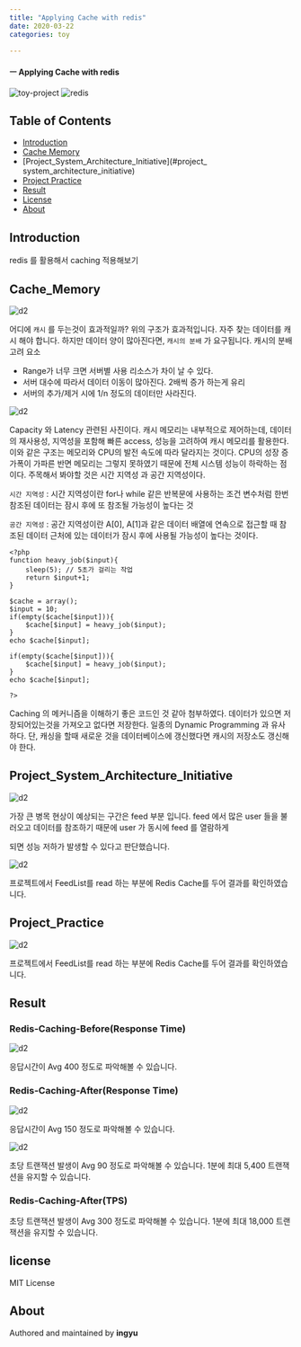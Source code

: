 ```yaml
---
title: "Applying Cache with redis"
date: 2020-03-22
categories: toy

---
```

#### ㅡ Applying Cache with redis

![toy-project](https://img.shields.io/badge/toy_project-6-orange?)
![redis](https://img.shields.io/badge/redis-2.8-blue?logo=redis)




## Table of Contents

- [Introduction](#introduction)
- [Cache Memory](#cache_memory)
- [Project_System_Architecture_Initiative](#project_ system_architecture_initiative)
- [Project Practice](#project_practice)
- [Result](#result)
- [License](#license)
- [About](#about)

## Introduction
redis 를 활용해서 caching 적용해보기

## Cache_Memory

![d2](../../assets/images/redis/r2.png)

어디에 `캐시` 를 두는것이 효과적일까? 위의 구조가 효과적입니다. 자주 찾는 데이터를 캐시 해야 합니다.  하지만 데이터 양이 많아진다면, `캐시의 분배` 가 요구됩니다.
캐시의 분배 고려 요소
- Range가 너무 크면 서버별 사용 리소스가 차이 날 수 있다.
- 서버 대수에 따라서 데이터 이동이 많아진다. 2배씩 증가 하는게 유리
- 서버의 추가/제거 시에 1/n 정도의 데이터만 사라진다.

![d2](../../assets/images/redis/r3.png)

Capacity 와 Latency 관련된 사진이다.
캐시 메모리는 내부적으로 제어하는데, 데이터의 재사용성, 지역성을 포함해 빠른 access, 성능을 고려하여 캐시 메모리를 활용한다.
이와 같은 구조는 메모리와 CPU의 발전 속도에 따라 달라지는 것이다. CPU의 성장 증가폭이 가파른 반면 메모리는 그렇지 못하였기 때문에 전체 시스템 성능이 하락하는 점이다.
주목해서 봐야할 것은 시간 지역성 과 공간 지역성이다.

`시간 지역성` : 시간 지역성이란 for나 while 같은 반복문에 사용하는 조건 변수처럼 한번 참조된 데이터는 잠시 후에 또 참조될 가능성이 높다는 것

`공간 지역성` : 공간 지역성이란 A[0], A[1]과 같은 데이터 배열에 연속으로 접근할 때 참조된 데이터 근처에 있는 데이터가 잠시 후에 사용될 가능성이 높다는 것이다.

```
<?php
function heavy_job($input){
    sleep(5); // 5초가 걸리는 작업
    return $input+1;
}
 
$cache = array();
$input = 10;
if(empty($cache[$input])){
    $cache[$input] = heavy_job($input);
}
echo $cache[$input];
 
if(empty($cache[$input])){
    $cache[$input] = heavy_job($input);
}
echo $cache[$input];
 
?>

```

Caching 의 메커니즘을 이해하기 좋은 코드인 것 같아 첨부하였다. 데이터가 있으면 저장되어있는것을 가져오고 없다면 저장한다. 일종의 Dynamic Programming 과 유사하다.
단, 캐싱을 할때 새로운 것을 데이터베이스에 갱신했다면 캐시의 저장소도 갱신해야 한다.

## Project_System_Architecture_Initiative
![d2](../../assets/images/redis/r4.png)

가장 큰 병목 현상이 예상되는 구간은 feed 부분 입니다. feed 에서 많은 user 들을 불러오고 데이터를 참조하기 때문에 user 가 동시에 feed 를 열람하게 

되면 성능 저하가 발생할 수 있다고 판단했습니다.

![d2](../../assets/images/redis/r5.png)

프로젝트에서 FeedList를 read 하는 부분에 Redis Cache를 두어 결과를 확인하였습니다.

## Project_Practice

![d2](../../assets/images/redis/r6.png)

프로젝트에서 FeedList를 read 하는 부분에 Redis Cache를 두어 결과를 확인하였습니다.


## Result
### Redis-Caching-Before(Response Time)

![d2](../../assets/images/redis/r7.png)

응답시간이 Avg 400 정도로 파악해볼 수 있습니다.

### Redis-Caching-After(Response Time)

![d2](../../assets/images/redis/r8.png)

응답시간이 Avg 150 정도로 파악해볼 수 있습니다.

![d2](../../assets/images/redis/r9.png)

초당 트랜잭션 발생이 Avg 90 정도로 파악해볼 수 있습니다. 1분에 최대 5,400 트랜잭션을 유지할 수 있습니다.

### Redis-Caching-After(TPS)

초당 트랜잭션 발생이 Avg 300 정도로 파악해볼 수 있습니다. 1분에 최대 18,000 트랜잭션을 유지할 수 있습니다.


## license
MIT License

## About

Authored and maintained by **ingyu**


[jekyll-docs]: https://jekyllrb.com/docs/home
[jekyll-gh]:   https://github.com/jekyll/jekyll
[jekyll-talk]: https://talk.jekyllrb.com/
[code]: https://github.com/lllilllilllilili/hufs_projects/blob/master/OperatingSystem/Heart%20rate%20measurement.c
